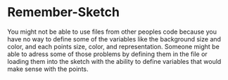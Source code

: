 # Remember-Sketch
You might not be able to use files from other peoples code because you have no way to define some of the variables like the background size and color, and each points size, color, and representation. Someone might be able to adress some of those problems by defining them in the file or loading them into the sketch with the ability to define variables that would make sense with the points. 
